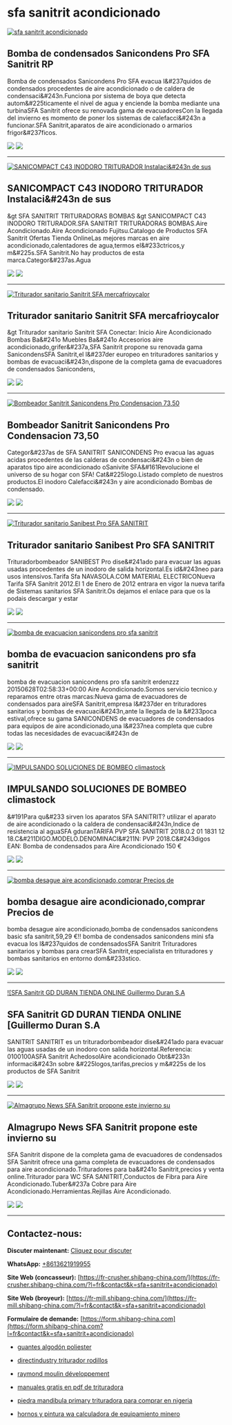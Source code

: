 # sfa sanitrit acondicionado

<a href="https://swt.shibang-china.com/?l=fr&img&k=sfa+sanitrit+acondicionado" target="_blank">![sfa sanitrit acondicionado](http://static.shibang-china.com/all-800x300/475.jpg)</a>

## Bomba de condensados Sanicondens Pro SFA Sanitrit RP
Bomba de condensados Sanicondens Pro SFA evacua l&#237quidos de condensados procedentes de aire acondicionado o de caldera de condensaci&#243n.Funciona por sistema de boya que detecta autom&#225ticamente el nivel de agua y enciende la bomba mediante una turbinaSFA Sanitrit ofrece su renovada gama de evacuadoresCon la llegada del invierno es momento de poner los sistemas de calefacci&#243n a funcionar.SFA Sanitrit,aparatos de aire acondicionado o armarios frigor&#237ficos.


<a href="https://whatsapp.shibangsoft.com/WhatsApp.php" target="_blank" title="WhatsApp">![](http://static.shibang-china.com/icon/whatsapp.png)</a> <a href="https://swt.shibang-china.com/?l=fr&icon&k=sfa+sanitrit+acondicionado" target="_blank">![](http://static.shibang-china.com/icon/chat-fr.png)</a>

---

<a href="https://swt.shibang-china.com/?l=fr&img&k=sfa+sanitrit+acondicionado" target="_blank">![SANICOMPACT C43 INODORO TRITURADOR Instalaci&#243n de sus](http://static.shibang-china.com/all-800x300/853.jpg)</a>

## SANICOMPACT C43 INODORO TRITURADOR Instalaci&#243n de sus
&gt SFA SANITRIT TRITURADORAS BOMBAS &gt SANICOMPACT C43 INODORO TRITURADOR.SFA SANITRIT TRITURADORAS BOMBAS.Aire Acondicionado.Aire Acondicionado Fujitsu.Catalogo de Productos SFA Sanitrit Ofertas Tienda OnlineLas mejores marcas en aire acondicionado,calentadores de agua,termos el&#233ctricos,y m&#225s.SFA Sanitrit.No hay productos de esta marca.Categor&#237as.Agua


<a href="https://whatsapp.shibangsoft.com/WhatsApp.php" target="_blank" title="WhatsApp">![](http://static.shibang-china.com/icon/whatsapp.png)</a> <a href="https://swt.shibang-china.com/?l=fr&icon&k=sfa+sanitrit+acondicionado" target="_blank">![](http://static.shibang-china.com/icon/chat-fr.png)</a>

---

<a href="https://swt.shibang-china.com/?l=fr&img&k=sfa+sanitrit+acondicionado" target="_blank">![Triturador sanitario Sanitrit SFA mercafrioycalor](http://static.shibang-china.com/all-800x300/921.jpg)</a>

## Triturador sanitario Sanitrit SFA mercafrioycalor
&gt Triturador sanitario Sanitrit SFA Conectar: Inicio Aire Acondicionado Bombas Ba&#241o Muebles Ba&#241o Accesorios aire acondicionado,grifer&#237a,SFA Sanitrit propone su renovada gama SanicondensSFA Sanitrit,el l&#237der europeo en trituradores sanitarios y bombas de evacuaci&#243n,dispone de la completa gama de evacuadores de condensados Sanicondens,


<a href="https://whatsapp.shibangsoft.com/WhatsApp.php" target="_blank" title="WhatsApp">![](http://static.shibang-china.com/icon/whatsapp.png)</a> <a href="https://swt.shibang-china.com/?l=fr&icon&k=sfa+sanitrit+acondicionado" target="_blank">![](http://static.shibang-china.com/icon/chat-fr.png)</a>

---

<a href="https://swt.shibang-china.com/?l=fr&img&k=sfa+sanitrit+acondicionado" target="_blank">![Bombeador Sanitrit Sanicondens Pro Condensacion 73,50](http://static.shibang-china.com/all-800x300/417.jpg)</a>

## Bombeador Sanitrit Sanicondens Pro Condensacion 73,50
Categor&#237as de SFA SANITRIT SANICONDENS Pro evacua las aguas acidas procedentes de las calderas de condensaci&#243n o bien de aparatos tipo aire acondicionado oSanivite SFA&#161Revolucione el universo de su hogar con SFA! Cat&#225logo.Listado completo de nuestros productos.El inodoro Calefacci&#243n y aire acondicionado Bombas de condensado.


<a href="https://whatsapp.shibangsoft.com/WhatsApp.php" target="_blank" title="WhatsApp">![](http://static.shibang-china.com/icon/whatsapp.png)</a> <a href="https://swt.shibang-china.com/?l=fr&icon&k=sfa+sanitrit+acondicionado" target="_blank">![](http://static.shibang-china.com/icon/chat-fr.png)</a>

---

<a href="https://swt.shibang-china.com/?l=fr&img&k=sfa+sanitrit+acondicionado" target="_blank">![Triturador sanitario Sanibest Pro SFA SANITRIT](http://static.shibang-china.com/all-800x300/32.jpg)</a>

## Triturador sanitario Sanibest Pro SFA SANITRIT
Trituradorbombeador SANIBEST Pro dise&#241ado para evacuar las aguas usadas procedentes de un inodoro de salida horizontal.Es id&#243neo para usos intensivos.Tarifa Sfa NAVASOLA.COM MATERIAL ELECTRICONueva Tarifa SFA Sanitrit 2012.El 1 de Enero de 2012 entrara en vigor la nueva tarifa de Sistemas sanitarios SFA Sanitrit.Os dejamos el enlace para que os la podais descargar y estar


<a href="https://whatsapp.shibangsoft.com/WhatsApp.php" target="_blank" title="WhatsApp">![](http://static.shibang-china.com/icon/whatsapp.png)</a> <a href="https://swt.shibang-china.com/?l=fr&icon&k=sfa+sanitrit+acondicionado" target="_blank">![](http://static.shibang-china.com/icon/chat-fr.png)</a>

---

<a href="https://swt.shibang-china.com/?l=fr&img&k=sfa+sanitrit+acondicionado" target="_blank">![bomba de evacuacion sanicondens pro sfa sanitrit](http://static.shibang-china.com/all-800x300/417.jpg)</a>

## bomba de evacuacion sanicondens pro sfa sanitrit
bomba de evacuacion sanicondens pro sfa sanitrit erdenzzz 20150628T02:58:33+00:00 Aire Acondicionado.Somos servicio tecnico.y reparamos entre otras marcas:Nueva gama de evacuadores de condensados para aireSFA Sanitrit,empresa l&#237der en trituradores sanitarios y bombas de evacuaci&#243n,ante la llegada de la &#233poca estival,ofrece su gama SANICONDENS de evacuadores de condensados para equipos de aire acondicionado,una l&#237nea completa que cubre todas las necesidades de evacuaci&#243n de


<a href="https://whatsapp.shibangsoft.com/WhatsApp.php" target="_blank" title="WhatsApp">![](http://static.shibang-china.com/icon/whatsapp.png)</a> <a href="https://swt.shibang-china.com/?l=fr&icon&k=sfa+sanitrit+acondicionado" target="_blank">![](http://static.shibang-china.com/icon/chat-fr.png)</a>

---

<a href="https://swt.shibang-china.com/?l=fr&img&k=sfa+sanitrit+acondicionado" target="_blank">![IMPULSANDO SOLUCIONES DE BOMBEO climastock](http://static.shibang-china.com/all-800x300/1509.jpg)</a>

## IMPULSANDO SOLUCIONES DE BOMBEO climastock
&#191Para qu&#233 sirven los aparatos SFA SANITRIT? utilizar el aparato de aire acondicionado o la caldera de condensaci&#243n,Indice de resistencia al aguaSFA gduranTARIFA PVP SFA SANITRIT 2018.0.2 01 1831 12 18.C&#211DIGO.MODELO.DENOMINACI&#211N: PVP 2018.C&#243digos EAN: Bomba de condensados para Aire Acondicionado 150 €


<a href="https://whatsapp.shibangsoft.com/WhatsApp.php" target="_blank" title="WhatsApp">![](http://static.shibang-china.com/icon/whatsapp.png)</a> <a href="https://swt.shibang-china.com/?l=fr&icon&k=sfa+sanitrit+acondicionado" target="_blank">![](http://static.shibang-china.com/icon/chat-fr.png)</a>

---

<a href="https://swt.shibang-china.com/?l=fr&img&k=sfa+sanitrit+acondicionado" target="_blank">![bomba desague aire acondicionado,comprar Precios de](http://static.shibang-china.com/all-800x300/57.jpg)</a>

## bomba desague aire acondicionado,comprar Precios de
bomba desague aire acondicionado,bomba de condensados sanicondens basic sfa sanitrit,59,29 €!! bomba de condensados sanicondens mini sfa evacua los l&#237quidos de condensadosSFA Sanitrit Trituradores sanitarios y bombas para crearSFA Sanitrit,especialista en trituradores y bombas sanitarios en entorno dom&#233stico.


<a href="https://whatsapp.shibangsoft.com/WhatsApp.php" target="_blank" title="WhatsApp">![](http://static.shibang-china.com/icon/whatsapp.png)</a> <a href="https://swt.shibang-china.com/?l=fr&icon&k=sfa+sanitrit+acondicionado" target="_blank">![](http://static.shibang-china.com/icon/chat-fr.png)</a>

---

<a href="https://swt.shibang-china.com/?l=fr&img&k=sfa+sanitrit+acondicionado" target="_blank">![SFA Sanitrit GD DURAN TIENDA ONLINE [Guillermo Duran S.A](http://static.shibang-china.com/all-800x300/1364.jpg)</a>

## SFA Sanitrit GD DURAN TIENDA ONLINE [Guillermo Duran S.A
SANITRIT SANITRIT es un trituradorbombeador dise&#241ado para evacuar las aguas usadas de un inodoro con salida horizontal.Referencia: 0100100ASFA Sanitrit AchedosolAire acondicionado Obt&#233n informaci&#243n sobre &#225logos,tarifas,precios y m&#225s de los productos de SFA Sanitrit


<a href="https://whatsapp.shibangsoft.com/WhatsApp.php" target="_blank" title="WhatsApp">![](http://static.shibang-china.com/icon/whatsapp.png)</a> <a href="https://swt.shibang-china.com/?l=fr&icon&k=sfa+sanitrit+acondicionado" target="_blank">![](http://static.shibang-china.com/icon/chat-fr.png)</a>

---

<a href="https://swt.shibang-china.com/?l=fr&img&k=sfa+sanitrit+acondicionado" target="_blank">![Almagrupo News SFA Sanitrit propone este invierno su](http://static.shibang-china.com/all-800x300/1412.jpg)</a>

## Almagrupo News SFA Sanitrit propone este invierno su
SFA Sanitrit dispone de la completa gama de evacuadores de condensados SFA Sanitrit ofrece una gama completa de evacuadores de condensados para aire acondicionado.Trituradores para ba&#241o Sanitrit,precios y venta online.Triturador para WC SFA SANITRIT,Conductos de Fibra para Aire Acondicionado.Tuber&#237a Cobre para Aire Acondicionado.Herramientas.Rejillas Aire Acondicionado.


<a href="https://whatsapp.shibangsoft.com/WhatsApp.php" target="_blank" title="WhatsApp">![](http://static.shibang-china.com/icon/whatsapp.png)</a> <a href="https://swt.shibang-china.com/?l=fr&icon&k=sfa+sanitrit+acondicionado" target="_blank">![](http://static.shibang-china.com/icon/chat-fr.png)</a>

---
## Contactez-nous:

**Discuter maintenant:** [Cliquez pour discuter](https://swt.shibang-china.com?l=fr&contact&k=sfa+sanitrit+acondicionado)

**WhatsApp:**  [+8613621919955](https://whatsapp.shibangsoft.com/WhatsApp.php)

**Site Web (concasseur):** [https://fr-crusher.shibang-china.com/](https://fr-crusher.shibang-china.com/?l=fr&contact&k=sfa+sanitrit+acondicionado)

**Site Web (broyeur):** [https://fr-mill.shibang-china.com/](https://fr-mill.shibang-china.com/?l=fr&contact&k=sfa+sanitrit+acondicionado)

**Formulaire de demande:** [https://form.shibang-china.com](https://form.shibang-china.com?l=fr&contact&k=sfa+sanitrit+acondicionado)

* [guantes algodón poliester](../63/guantes%20algod%C3%B3n%20poliester.md)

* [directindustry triturador rodillos](../63/directindustry%20triturador%20rodillos.md)

* [raymond moulin développement](../65/raymond%20moulin%20d%C3%A9veloppement.md)

* [manuales gratis en pdf de trituradora](../62/manuales%20gratis%20en%20pdf%20de%20trituradora.md)

* [piedra mandibula primary trituradora para comprar en nigeria](../63/piedra%20mandibula%20primary%20trituradora%20para%20comprar%20en%20nigeria.md)

* [hornos y pintura wa calculadora de equipamiento minero](../64/hornos%20y%20pintura%20wa%20calculadora%20de%20equipamiento%20minero.md)